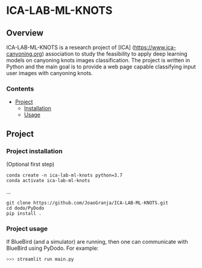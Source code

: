# ICA-LAB-ML-KNOTS

## Overview

ICA-LAB-ML-KNOTS is a research project of [ICA] (https://www.ica-canyoning.org) association to study the feasibility to apply deep learning models on canyoning knots images classification. The project is written in Python and the main goal is to provide a web page capable classifying input user images with canyoning knots. 


### Contents

* [Project](#project)
  * [Installation](#project-installation)
  * [Usage](#project-usage)

## Project

### Project installation

(Optional first step)

```
conda create -n ica-lab-ml-knots python=3.7
conda activate ica-lab-ml-knots
```
...
```{bash}
git clone https://github.com/JoaoGranja/ICA-LAB-ML-KNOTS.git
cd dodo/PyDodo
pip install .
```

### Project usage

If BlueBird (and a simulator) are running, then one can communicate with BlueBird using PyDodo. For example:

 ```python
 >>> streamlit run main.py
 ```
